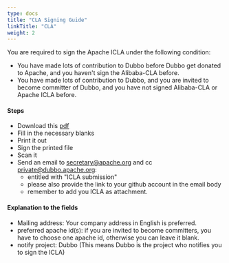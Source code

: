 ```yaml
---
type: docs
title: "CLA Signing Guide"
linkTitle: "CLA"
weight: 2
---
```



You are required to sign the Apache ICLA under the following condition:
* You have made lots of contribution to Dubbo before Dubbo get donated to Apache, and you haven't sign the Alibaba-CLA before.
* You have made lots of contribution to Dubbo, and you are invited to become committer of Dubbo, and you have not signed Alibaba-CLA or Apache ICLA before.

#### Steps

* Download this [pdf](https://www.apache.org/licenses/icla.pdf)
* Fill in the necessary blanks
* Print it out
* Sign the printed file
* Scan it
* Send an email to secretary@apache.org and cc private@dubbo.apache.org:
  * entitled with "ICLA submission"
  * please also provide the link to your github account in the email body
  * remember to add you ICLA as attachment.


#### Explanation to the fields

* Mailing address: Your company address in English is preferred.
* preferred apache id(s): if you are invited to become committers, you have to choose one apache id, otherwise you can leave it blank.
* notify project: Dubbo  (This means Dubbo is the project who notifies you to sign the ICLA)

